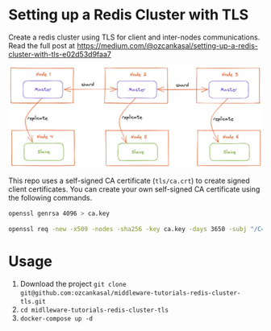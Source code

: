 # Setting up a Redis Cluster with TLS

Create a redis cluster using TLS for client and inter-nodes communications. Read the full post at <https://medium.com/@ozcankasal/setting-up-a-redis-cluster-with-tls-e02d53d9faa7>

![cluster topology](files/redis-cluster-topology.png)

This repo uses a self-signed CA certificate (`tls/ca.crt`) to create signed client certificates. You can create your own self-signed CA certificate using the following commands.

```bash
openssl genrsa 4096 > ca.key
```

```bash
openssl req -new -x509 -nodes -sha256 -key ca.key -days 3650 -subj "/C=TR/CN=example" -out ca.crt
``` 

# Usage

1. Download the project `git clone git@github.com:ozcankasal/middleware-tutorials-redis-cluster-tls.git`
2. `cd midlleware-tutorials-redis-cluster-tls` 
3. `docker-compose up -d`
